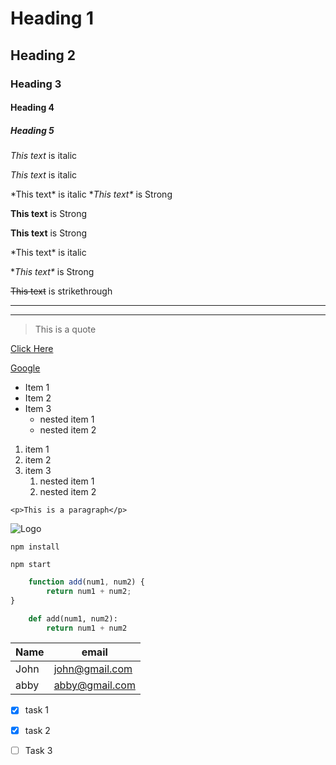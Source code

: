 <!------------- FORMATS ------------>

<!-- Headings -->

# Heading 1

## Heading 2

### Heading 3

#### Heading 4

##### Heading 5

<!-- Italics -->

*This text* is italic

_This text_ is italic

<!-- If you want to show a label like * but not have it italic or ect than add backslash in front off your label -->

\*This text\* is italic
\**This text\** is Strong

<!-- Strong (bold) -->

**This text** is Strong

__This text__ is Strong

<!-- If you want to show a label like * but not have it italic or ect than add backslash in front off your label -->

\*This text\* is italic

\**This text\** is Strong

<!-- StrikeThrough (line through text) -->

~~This text~~ is strikethrough

<!-- Horizontal Rule (adds lines through page seperate content) -->

---
___

<!-- Blockquote (makes piece of text in little box) -->

>This is a quote


<!-- Links (use bracket for text and parantheses for the link. If you want little text appear when hover than next line but within parantheses add quotes around text)-->
[Click Here](https://www.google.com)

[Google](https://www.google.com
"EXAMPLE")

<!-- Unordered Lists  -->
* Item 1
* Item 2
* Item 3
    * nested item 1
    * nested item 2

<!-- Ordered Lists -->
1. item 1
1. item 2
1. item 3
    1. nested item 1
    1. nested item 2

<!-- Inline Code Block (blocks of code from project)-->
`<p>This is a paragraph</p>`

<!-- Images (very similar to Links but add ! infront) -->
![Logo](https://post.healthline.com/wp-content/uploads/2019/02/bunch_of_two_large_and_one_small_bananas-1200x628-facebook.jpg)


<!------- GITHUB MARKDOWN ------->

<!-- Codeblocks (you can add name in front of ` to specify launguage) -->
```
npm install

npm start
```

```javascript
    function add(num1, num2) {
        return num1 + num2;
}
```

```python
    def add(num1, num2):
        return num1 + num2
```

<!-- Tables -->

| Name | email |
| ---- | ----- |
| John | john@gmail.com |
| abby | abby@gmail.com |

<!-- Tasklists -->

* [x] task 1
* [x] task 2
* [ ] Task 3



